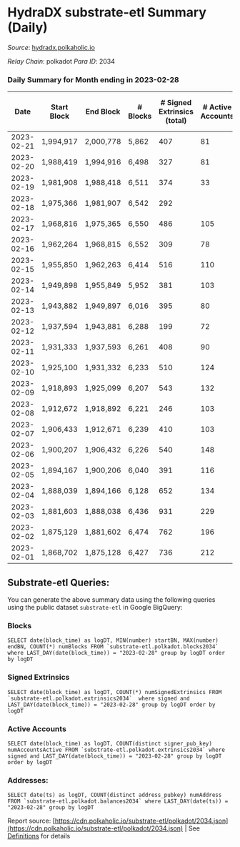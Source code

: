 # HydraDX substrate-etl Summary (Daily)

_Source_: [hydradx.polkaholic.io](https://hydradx.polkaholic.io)

*Relay Chain*: polkadot
*Para ID*: 2034



### Daily Summary for Month ending in 2023-02-28


| Date | Start Block | End Block | # Blocks | # Signed Extrinsics (total) | # Active Accounts | # Passive | # New | # Addresses with Balances | # Events | # Transfers | # XCM Transfers In | # XCM Transfers Out |
| ---- | ----------- | --------- | -------- | --------------------------- | ----------------- | --------- | ----- | ------------------------- | -------- | ----------- | ------------------ | ------------------- |
| 2023-02-21 | 1,994,917 | 2,000,778 | 5,862  | 407 | 81 |  |  |  | 22,758 | 554  |   |   |
| 2023-02-20 | 1,988,419 | 1,994,916 | 6,498  | 327 | 81 |  |  | 23,286 | 23,637 | 451  |   |   |
| 2023-02-19 | 1,981,908 | 1,988,418 | 6,511  | 374 | 33 |  |  | 23,284 | 24,490 | 531  |   |   |
| 2023-02-18 | 1,975,366 | 1,981,907 | 6,542  | 292 |  |  |  | 23,278 | 23,396 | 407  |   |   |
| 2023-02-17 | 1,968,816 | 1,975,365 | 6,550  | 486 | 105 |  |  | 23,272 | 25,748 | 646  |   |   |
| 2023-02-16 | 1,962,264 | 1,968,815 | 6,552  | 309 | 78 |  |  | 23,271 | 23,696 | 428  | 32 ($9,757.20) | 31 ($9,777.33) |
| 2023-02-15 | 1,955,850 | 1,962,263 | 6,414  | 516 | 110 |  |  | 23,266 | 25,807 | 735  | 42 ($22,769.24) | 39 ($30,746.98) |
| 2023-02-14 | 1,949,898 | 1,955,849 | 5,952  | 381 | 103 |  |  | 23,255 | 22,617 | 477  | 37 ($17,294.28) | 40 ($17,418.37) |
| 2023-02-13 | 1,943,882 | 1,949,897 | 6,016  | 395 | 80 |  |  | 23,248 | 23,357 | 611  | 40 ($18,483.12) | 37 ($17,549.40) |
| 2023-02-12 | 1,937,594 | 1,943,881 | 6,288  | 199 | 72 |  |  | 23,240 | 21,578 | 279  | 24 ($19,137.25) | 13 ($4,596.35) |
| 2023-02-11 | 1,931,333 | 1,937,593 | 6,261  | 408 | 90 |  |  | 23,233 | 24,163 | 623  | 37 ($26,193.88) | 31 ($25,320.42) |
| 2023-02-10 | 1,925,100 | 1,931,332 | 6,233  | 510 | 124 |  |  | 23,223 | 25,261 | 704  | 49 ($21,741.08) | 34 ($17,532.81) |
| 2023-02-09 | 1,918,893 | 1,925,099 | 6,207  | 543 | 132 |  |  | 23,223 | 25,522 | 808  | 53 ($26,919.19) | 43 ($25,915.80) |
| 2023-02-08 | 1,912,672 | 1,918,892 | 6,221  | 246 | 103 |  |  | 23,214 | 21,871 | 301  | 30 ($8,144.07) | 21 ($13,704.32) |
| 2023-02-07 | 1,906,433 | 1,912,671 | 6,239  | 410 | 103 |  |  | 23,211 | 23,813 | 569  | 36 ($19,508.93) | 17 ($12,572.32) |
| 2023-02-06 | 1,900,207 | 1,906,432 | 6,226  | 540 | 148 |  |  | 23,204 | 25,591 | 741  | 72 ($32,018.25) | 39 ($31,079.70) |
| 2023-02-05 | 1,894,167 | 1,900,206 | 6,040  | 391 | 116 |  |  | 23,196 | 23,291 | 571  | 39 ($15,277.88) | 32 ($14,903.25) |
| 2023-02-04 | 1,888,039 | 1,894,166 | 6,128  | 652 | 134 |  |  | 23,190 | 26,575 | 968  | 33 ($33,959.11) | 41 ($28,835.49) |
| 2023-02-03 | 1,881,603 | 1,888,038 | 6,436  | 931 | 229 |  |  | 23,182 | 30,692 | 1,211  | 68 ($36,736.84) | 68 ($39,766.51) |
| 2023-02-02 | 1,875,129 | 1,881,602 | 6,474  | 762 | 196 |  |  | 23,177 | 28,566 | 957  | 64 ($32,484.46) | 68 ($55,547.97) |
| 2023-02-01 | 1,868,702 | 1,875,128 | 6,427  | 736 | 212 |  |  | 23,160 | 28,060 | 1,013  | 50 ($34,358.62) | 35 ($17,114.87) |

## Substrate-etl Queries:
You can generate the above summary data using the following queries using the public dataset `substrate-etl` in Google BigQuery:


### Blocks
```
SELECT date(block_time) as logDT, MIN(number) startBN, MAX(number) endBN, COUNT(*) numBlocks FROM `substrate-etl.polkadot.blocks2034`  where LAST_DAY(date(block_time)) = "2023-02-28" group by logDT order by logDT
```


### Signed Extrinsics
```
SELECT date(block_time) as logDT, COUNT(*) numSignedExtrinsics FROM `substrate-etl.polkadot.extrinsics2034`  where signed and LAST_DAY(date(block_time)) = "2023-02-28" group by logDT order by logDT
```


### Active Accounts
```
SELECT date(block_time) as logDT, COUNT(distinct signer_pub_key) numAccountsActive FROM `substrate-etl.polkadot.extrinsics2034` where signed and LAST_DAY(date(block_time)) = "2023-02-28" group by logDT order by logDT
```


### Addresses:
```
SELECT date(ts) as logDT, COUNT(distinct address_pubkey) numAddress FROM `substrate-etl.polkadot.balances2034` where LAST_DAY(date(ts)) = "2023-02-28" group by logDT
```



Report source: [https://cdn.polkaholic.io/substrate-etl/polkadot/2034.json](https://cdn.polkaholic.io/substrate-etl/polkadot/2034.json) | See [Definitions](/DEFINITIONS.md) for details
